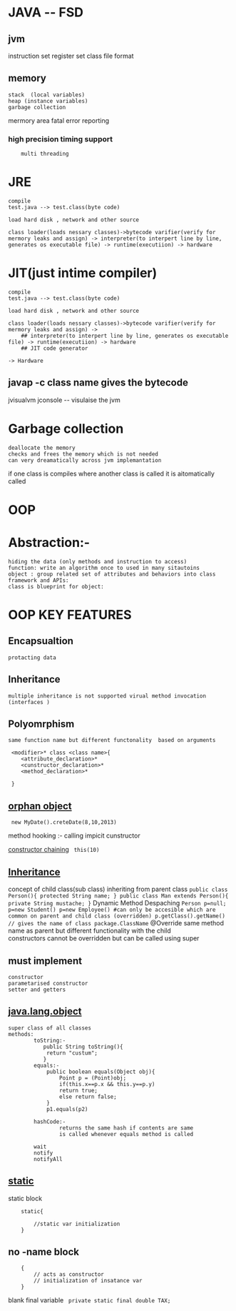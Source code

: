 # JAVA -- FSD 

## jvm 
instruction set
register set
class file format

## memory
	stack  (local variables)
	heap (instance variables)
	garbage collection
mermory area
fatal error reporting

### high precision timing support
		multi threading

# JRE
	compile
	test.java --> test.class(byte code)

	load hard disk , network and other source

	class loader(loads nessary classes)->bytecode varifier(verify for mermory leaks and assign) -> interpreter(to interpert line by line, generates os executable file) -> runtime(executiion) -> hardware


# JIT(just intime compiler)
	compile
	test.java --> test.class(byte code)

	load hard disk , network and other source

	class loader(loads nessary classes)->bytecode varifier(verify for mermory leaks and assign) -> 
		## interpreter(to interpert line by line, generates os executable file) -> runtime(executiion) -> hardware
		## JIT code generator

	-> Hardware


## javap -c class name gives the bytecode

jvisualvm
jconsole -- visulaise the jvm


# Garbage collection
	deallocate the memory
	checks and frees the memory which is not needed
	can very dreamatically across jvm implemantation

if one class is compiles where another class is called it is aitomatically called

# OOP

# Abstraction:-
	hiding the data (only methods and instruction to access)
	function: write an algorithm once to used in many sitautoins
	object : group related set of attributes and behaviors into class
	framework and APIs:
	class is blueprint for object:

# OOP KEY FEATURES

## Encapsualtion
	protacting data
## Inheritance
	multiple inheritance is not supported virual method invocation (interfaces )
## Polyomrphism
	same function name but different functonality  based on arguments

```
 <modifier>* class <class name>{
 	<attribute_declaration>*
 	<cunstructor_declaration>*
 	<method_declaration>*

 }
```

## [orphan object](./JAVA_12-08/src/com/example/MyDate.java)
` new MyDate().creteDate(8,10,2013)`

method hooking :- calling impicit cunstructor

[constructor chaining](./JAVA_12-08/src/com/example/MyDate.java)
` this(10)`

## [Inheritance](./JAVA_12-08/src/com/employee/)
concept of child class(sub class) inheriting from parent class
	```
		public class Person(){
			protected String name;
		}
		public class Man extends Person(){
			private String mustache;
	}
	```
Dynamic Method Despaching
	```
	Person p=null;
	p=new Student()
	p=new Employee() #can only be accesible which are common on parent and child class (overridden)
	p.getClass().getName() // gives the name of class package.ClassName
	```
	@Override
		same method name as parent but different functionality with the child    
	constructors cannot be overridden but can be called using super

## must implement
	constructor
	parametarised constructor
	setter and getters

## [java.lang.object](./JAVA_12-08/src/com/account/Account.java)
	super class of all classes
	methods:	
			toString:-
			   public String toString(){
			   	return "custum";
			   }
			equals:-
				public boolean equals(Object obj){
					Point p = (Point)obj;
					if(this.x==p.x && this.y==p.y)
					return true;
					else return false;
				}
				p1.equals(p2)

			hashCode:-
					returns the same hash if contents are same
					is called whenever equals method is called 

			wait
			notify
			notifyAll


## [static](./JAVA_12-08/src/com/product/Main_prod.java)
static block
```	
	static{

		//static var initialization
	}
```
## no -name block
```
	{
		// acts as constructor
		// initialization of insatance var
	}
```

blank final variable 
	` private static final double TAX;`